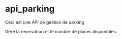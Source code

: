# api_parking

Ceci est une API de gestion de parking

Gère la reservation et le nombre de places disponibles.

